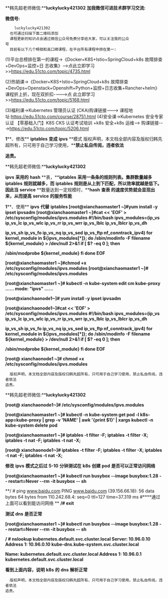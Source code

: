 **韩先超老师微信:****luckylucky421302** **加我微信可进技术群学习交流:**

**微信号:**

```
    luckylucky421302
  也可通过扫描下面二维码添加
  课程更新的知识点会通过微信公众号免费分享给大家，可以关注我的公众
号
  目前有以下几个畅销和高口碑课程，在平台所有课程中排在第一:
```

(1)平台总榜排在第一的课程->《Docker+K8S+Istio+SpringCloud+k8s 故障排查+DevOps+监控+日 志收集》-->点此立即学习>>https://edu.51cto.com/topic/4735.html

(2)热销课->《Docker+K8S+Istio+SpringCloud+k8s 故障排查 +DevOps+Openstack+Openshift+Python+监控+日志收集+Rancher+helm》课程折上折，现在双折扣---->点 此立即学习>>https://edu.51cto.com/topic/5168.html

(3)福利课->Kubernetes 管理员认证 (CKA)购课链接---> 课程地址:https://edu.51cto.com/course/28751.html (4)安全课->Kubernetes 安全专家认证
 【零基础入门】K8S CKS 认证考试培训 +k8s 安全+k8s 运维--> 购课链接--->https://edu.51cto.com/topic/5206.html

**1****、修改** **iptables** **变成** **ipvs** **模式 版权声明，本文档全部内容及版权归韩先超所有，只可用于自己学习使用，****禁止私自传阅，违者依法**

**追责。**

**韩先超老师微信:****luckylucky421302**

**ipvs** **采用的** **hash** **表，****iptables** **采用一条条的规则列表。集群数量越多** **iptables** **规则就越多，而** **iptables** **规则是从上到下匹配，所以效率就越是低下。因此当** **service** **数量达到一定规模时，****hash** **查表 的速度优势就会显现出来，从而提高** **service** **的服务性能**

**1****、使用** **ipvs** **代替** **iptables
 [root@xianchaomaster1 ~]#yum install -y ipset ipvsadm
 [root@xianchaomaster1 ~]#cat << 'EOF' > /etc/sysconfig/modules/ipvs.modules #!/bin/bash
 ipvs_modules=(ip_vs ip_vs_lc ip_vs_wlc ip_vs_rr ip_vs_wrr ip_vs_lblc ip_vs_lblcr ip_vs_dh**

**ip_vs_sh ip_vs_fo ip_vs_nq ip_vs_sed ip_vs_ftp nf_conntrack_ipv4) for kernel_module in ${ipvs_modules[\*]}; do
 /sbin/modinfo -F filename ${kernel_module} > /dev/null 2>&1 if [ $? -eq 0 ]; then**

**/sbin/modprobe ${kernel_module} fi
 done
 EOF**

**[root@xianchaomaster1 ~]#chmod +x /etc/sysconfig/modules/ipvs.modules [root@xianchaomaster1 ~]# /etc/sysconfig/modules/ipvs.modules**

**[root@xianchaomaster1 ~]# kubectl -n kube-system edit cm kube-proxy ......
 mode: "ipvs"
 ......**

**[root@xianchaonode1~]# yum install -y ipset ipvsadm**

**[root@xianchaonode1~]#cat << 'EOF' > /etc/sysconfig/modules/ipvs.modules #!/bin/bash
 ipvs_modules=(ip_vs ip_vs_lc ip_vs_wlc ip_vs_rr ip_vs_wrr ip_vs_lblc ip_vs_lblcr ip_vs_dh**

**ip_vs_sh ip_vs_fo ip_vs_nq ip_vs_sed ip_vs_ftp nf_conntrack_ipv4) for kernel_module in ${ipvs_modules[\*]}; do
 /sbin/modinfo -F filename ${kernel_module} > /dev/null 2>&1 if [ $? -eq 0 ]; then**

**/sbin/modprobe ${kernel_module} fi
 done
 EOF**

**[root@ xianchaonode1 ~]# chmod +x /etc/sysconfig/modules/ipvs.modules**

```
  版权声明，本文档全部内容及版权归韩先超所有，只可用于自己学习使用，禁止私自传阅，违者依法
追责。
```

**韩先超老师微信:****luckylucky421302**

**[root@ xianchaonode1~]# /etc/sysconfig/modules/ipvs.modules**

**[root@xianchaomaster1 ~]# kubectl -n kube-system get pod -l k8s-app=kube-proxy | grep -v 'NAME' | awk '{print $1}' | xargs kubectl -n kube-system delete pod**

**[root@xianchaomaster1 ~]# iptables -t filter -F; iptables -t filter -X; iptables -t nat -F; iptables -t nat -X;**

**[root@ xianchaonode1~]# iptables -t filter -F; iptables -t filter -X; iptables -t nat -F; iptables -t nat -X;**

**修改** **ipvs** **模式之后过** **5-10** **分钟测试在** **k8s** **创建** **pod** **是否可以正常访问网络**

**[root@xianchaomaster1 ~]# kubectl run busybox --image busybox:1.28 -- restart=Never --rm -it busybox -- sh**

**/ # ping www.baidu.com
 PING www.baidu.com (39.156.66.18): 56 data bytes
 64 bytes from 110.242.68.4: seq=0 ttl=127 time=37.319 ms #****通过上面可以看到能访问网络
** **/# exit**

**测试** **dns** **是否正常**

**[root@xianchaomaster1 ~]# kubectl run busybox --image busybox:1.28 -- restart=Never --rm -it busybox -- sh**

**/ # nslookup kubernetes.default.svc.cluster.local
 Server: 10.96.0.10
 Address 1: 10.96.0.10 kube-dns.kube-system.svc.cluster.local**

**Name: kubernetes.default.svc.cluster.local Address 1: 10.96.0.1 kubernetes.default.svc.cluster.local**

**看到上面内容，说明** **k8s** **的** **dns** **解析正常**

```
  版权声明，本文档全部内容及版权归韩先超所有，只可用于自己学习使用，禁止私自传阅，违者依法
追责。
```